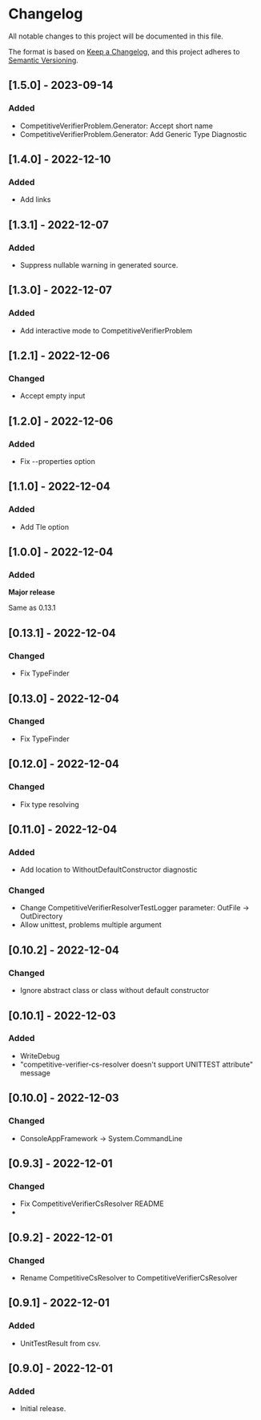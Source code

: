 # Changelog

All notable changes to this project will be documented in this file.

The format is based on [Keep a Changelog](https://keepachangelog.com/en/1.0.0/),
and this project adheres to [Semantic Versioning](https://semver.org/spec/v2.0.0.html).

## [1.5.0] - 2023-09-14
### Added
- CompetitiveVerifierProblem.Generator: Accept short name
- CompetitiveVerifierProblem.Generator: Add Generic Type Diagnostic

## [1.4.0] - 2022-12-10
### Added
- Add links

## [1.3.1] - 2022-12-07
### Added
- Suppress nullable warning in generated source.

## [1.3.0] - 2022-12-07
### Added
- Add interactive mode to CompetitiveVerifierProblem

## [1.2.1] - 2022-12-06
### Changed
- Accept empty input

## [1.2.0] - 2022-12-06
### Added
- Fix --properties option

## [1.1.0] - 2022-12-04
### Added
- Add Tle option

## [1.0.0] - 2022-12-04
### Added
**Major release**

Same as 0.13.1


## [0.13.1] - 2022-12-04
### Changed
- Fix TypeFinder

## [0.13.0] - 2022-12-04
### Changed
- Fix TypeFinder

## [0.12.0] - 2022-12-04
### Changed
- Fix type resolving

## [0.11.0] - 2022-12-04
### Added
- Add location to WithoutDefaultConstructor diagnostic
### Changed
- Change CompetitiveVerifierResolverTestLogger parameter: OutFile → OutDirectory
- Allow unittest, problems multiple argument

## [0.10.2] - 2022-12-04
### Changed
- Ignore abstract class or class without default constructor

## [0.10.1] - 2022-12-03
### Added
- WriteDebug
- "competitive-verifier-cs-resolver doesn't support UNITTEST attribute" message

## [0.10.0] - 2022-12-03
### Changed
- ConsoleAppFramework → System.CommandLine

## [0.9.3] - 2022-12-01
### Changed
- Fix CompetitiveVerifierCsResolver README
- 
## [0.9.2] - 2022-12-01
### Changed
- Rename CompetitiveCsResolver to CompetitiveVerifierCsResolver

## [0.9.1] - 2022-12-01
### Added
- UnitTestResult from csv.

## [0.9.0] - 2022-12-01
### Added

- Initial release.